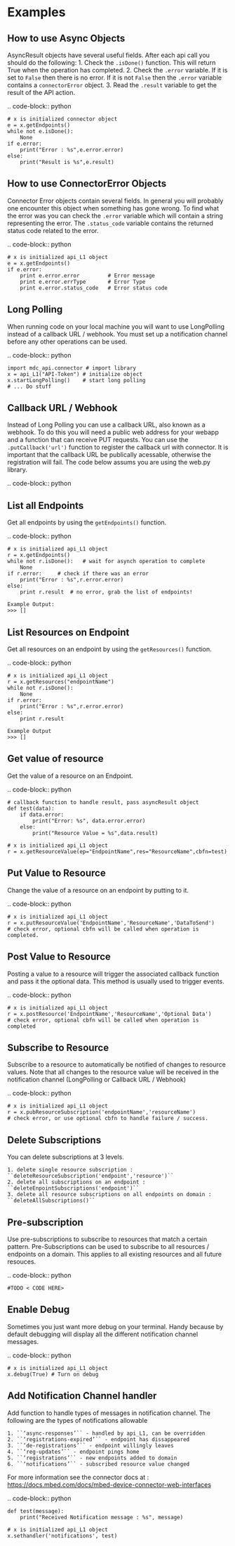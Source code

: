 Examples
========

How to use Async Objects
--------------------------
AsyncResult objects have several useful fields. After each api call you should do the following:
    1. Check the ``.isDone()`` function. This will return True when the operation has completed.
    2. Check the ``.error`` variable. If it is set to ``False`` then there is no error. If it is not ``False`` then the ``.error`` variable contains a ``connectorError`` object.
    3. Read the ``.result`` variable to get the result of the API action. 

.. code-block:: python

    # x is initialized connector object
    e = x.getEndpoints()
    while not e.isDone():
        None
    if e.error:
        print("Error : %s",e.error.error)
    else:
        print("Result is %s",e.result)
    
How to use ConnectorError Objects
----------------------------------
Connector Error objects contain several fields. In general you will probably one encounter this object when something has gone wrong. To find what the error was you can check the ``.error`` variable which will contain a string representing the error. The ``.status_code`` variable contains the returned status code related to the error. 

.. code-block:: python

    # x is initialized api_L1 object
    e = x.getEndpoints()
    if e.error:
        print e.error.error         # Error message
        print e.error.errType       # Error Type
        print e.error.status_code   # Error status code



Long Polling 
-------------
When running code on your local machine you will want to use LongPolling instead of a callback URL / webhook. You must set up a notification channel before any other operations can be used. 

.. code-block:: python

    import mdc_api.connector # import library
    x = api_L1("API-Token") # initialize object
    x.startLongPolling()    # start long polling
    # ... Do stuff


Callback URL / Webhook
-----------------------
Instead of Long Polling you can use a callback URL, also known as a webhook. To do this you will need a public web address for your webapp and a function that can receive PUT requests. You can use the ``.putCallback('url')`` function to register the callback url with connector. It is important that the callback URL be publically acessable, otherwise the registration will fail. The code below assums you are using the web.py library. 

.. code-block:: python



List all Endpoints
-------------------
Get all endpoints by using the ``getEndpoints()`` function.

.. code-block:: python

    # x is initialized api_L1 object
    r = x.getEndpoints()
    while not r.isDone():   # wait for asynch operation to complete
        None
    if r.error:     # check if there was an error
        print("Error : %s",r.error.error)
    else:
        print r.result  # no error, grab the list of endpoints!

    Example Output:
    >>> []

List Resources on Endpoint
---------------------------
Get all resources on an endpoint by using the ``getResources()`` function. 

.. code-block:: python

    # x is initialized api_L1 object
    r = x.getResources("endpointName")
    while not r.isDone():
        None
    if r.error:
        print("Error : %s",r.error.error)
    else:
        print r.result
    
    Example Output
    >>> []


Get value of resource 
----------------------
Get the value of a resource on an Endpoint.

.. code-block:: python

    # callback function to handle result, pass asyncResult object
    def test(data):
        if data.error:
            print("Error: %s", data.error.error)
        else:
            print("Resource Value = %s",data.result)

    # x is initialized api_L1 object
    r = x.getResourceValue(ep="EndpointName",res="ResourceName",cbfn=test)
    
Put Value to Resource
----------------------
Change the value of a resource on an endpoint by putting to it.

.. code-block:: python

    # x is initialized api_L1 object
    r = x.putResourceValue('EndpointName','ResourceName','DataToSend')
    # check error, optional cbfn will be called when operation is completed. 
    
Post Value to Resource
-----------------------
Posting a value to a resource will trigger the associated callback function and pass it the optional data. This method is usually used to trigger events.

.. code-block:: python

    # x is initialized api_L1 object
    r = x.postResource('EndpointName','ResourceName','Optional Data')
    # check error, optional cbfn will be called when operation is completed
    

Subscribe to Resource
----------------------
Subscribe to a resource to automatically be notified of changes to resource values. Note that all changes to the resource value will be received in the notification channel (LongPolling or Callback URL / Webhook)

.. code-block:: python 

    # x is initialized api_L1 object
    r = x.pubResourceSubscription('endpointName','resourceName')
    # check error, or use optional cbfn to handle failure / success.


Delete Subscriptions
---------------------
You can delete subscriptions at 3 levels.

    1. delete single resource subscription : ``deleteResourceSubscription('endpoint','resource')``
    2. delete all subscriptions on an endpoint : ``deleteEnpointSubscriptions('endpoint')``
    3. delete all resource subscriptions on all endpoints on domain : ``deleteAllSubscriptions()``


Pre-subscription
-----------------
Use pre-subscriptions to subscribe to resources that match a certain pattern. Pre-Subscriptions can be used to subscribe to all resources / endpoints on a domain. This applies to all existing resources and all future resouces.

.. code-block:: python
   
    #TODO < CODE HERE>
    

Enable Debug
-------------
Sometimes you just want more debug on your terminal. Handy because by default debugging will display all the different notification channel messages.

.. code-block:: python

    # x is initialized api_L1 object
    x.debug(True) # Turn on debug
    

Add Notification Channel handler
---------------------------------
Add function to handle types of messages in notification channel.
The following are the types of notifications allowable
    
    1. ``‘async-responses’`` - handled by api_L1, can be overridden
    2. ``‘registrations-expired’`` - endpoint has dissappeared 
    3. ``‘de-registrations’`` - endpoint willingly leaves
    4. ``‘reg-updates’`` - endpoint pings home
    5. ``‘registrations’`` - new endpoints added to domain
    6. ``‘notifications’`` - subscribed resource value changed
    
For more information see the connector docs at : https://docs.mbed.com/docs/mbed-device-connector-web-interfaces 

.. code-block:: python

    
    def test(message):
        print("Received Notification message : %s", message)

    # x is initialized api_L1 object
    x.sethandler('notifications', test)


